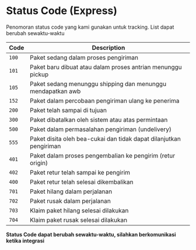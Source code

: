# Status Code (Express)
Penomoran status code yang kami gunakan untuk tracking. List dapat berubah sewaktu-waktu

| Code      | Description                                                        |
|-----------|--------------------------------------------------------------------|
| ```100``` | Paket sedang dalam proses pengiriman                               |
| ```101``` | Paket baru dibuat atau dalam proses antrian menunggu pickup        |
| ```105``` | Paket sedang menunggu shipping dan menunggu mendapatkan awb        |
| ```152``` | Paket dalam percobaan pengiriman ulang ke penerima                 |
| ```200``` | Paket telah sampai di tujuan                                       |
| ```300``` | Paket dibatalkan oleh sistem atau atas permintaan                  |
| ```500``` | Paket dalam permasalahan pengiriman (undelivery)                   |
| ```555``` | Paket disita oleh bea-cukai dan tidak dapat dilanjutkan pengiriman |
| ```401``` | Paket dalam proses pengembalian ke pengirim (retur origin)         |
| ```402``` | Paket retur telah sampai ke pengirim                               |
| ```400``` | Paket retur telah selesai dikembalikan                             |
| ```701``` | Paket hilang dalam perjalanan                                      |
| ```702``` | Paket rusak dalam perjalanan                                       |
| ```703``` | Klaim paket hilang selesai dilakukan                               |
| ```704``` | Klaim paket rusak selesai dilakukan                                |

**Status Code dapat berubah sewaktu-waktu, silahkan berkomunikasi ketika integrasi**

